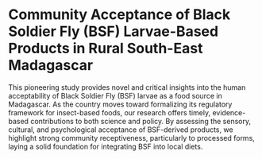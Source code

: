 # Community Acceptance of Black Soldier Fly (BSF) Larvae-Based Products in Rural South-East Madagascar

This pioneering study provides novel and critical insights into the human acceptability of Black Soldier Fly (BSF) larvae as a food source in Madagascar. As the country moves toward formalizing its regulatory framework for insect-based foods, our research offers timely, evidence-based contributions to both science and policy. By assessing the sensory, cultural, and psychological acceptance of BSF-derived products, we highlight strong community receptiveness, particularly to processed forms, laying a solid foundation for integrating BSF into local diets.
